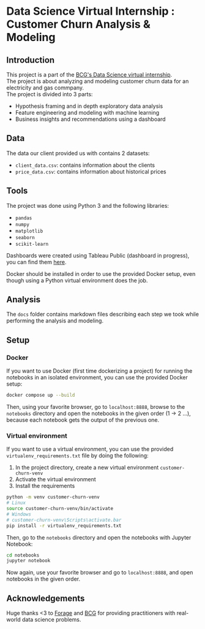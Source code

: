 # Data Science Virtual Internship : Customer Churn Analysis & Modeling

## Introduction

This project is a part of the [BCG's Data Science virtual internship](https://www.theforage.com/virtual-internships/prototype/Tcz8gTtprzAS4xSoK/Data-Science-Virtual-Experience-Program).  
The project is about analyzing and modeling customer churn data for an electricity and gas commpany.  
The project is divided into 3 parts:

- Hypothesis framing and in depth exploratory data analysis
- Feature engineering and modeling with machine learning
- Business insights and recommendations using a dashboard

## Data

The data our client provided us with contains 2 datasets:

- `client_data.csv`: contains information about the clients
- `price_data.csv`: contains information about historical prices

## Tools

The project was done using Python 3 and the following libraries:

- `pandas`
- `numpy`
- `matplotlib`
- `seaborn`
- `scikit-learn`

Dashboards were created using Tableau Public (dashboard in progress), you can find them [here](https://public.tableau.com/app/profile/mohamed.nijadi/viz/energy-company-customer-churn).

Docker should be installed in order to use the provided Docker setup, even though using a Python virtual environment does the job.

## Analysis

The `docs` folder contains markdown files describing each step we took while performing the analysis and modeling.

## Setup

### Docker

If you want to use Docker (first time dockerizing a project) for running the notebooks in an isolated environment, you can use the provided Docker setup:

```bash
docker compose up --build
```

Then, using your favorite browser, go to `localhost:8888`, browse to the `notebooks` directory and open the notebooks in the given order (1 -> 2 ...), because each notebook gets the output of the previous one.

### Virtual environment

If you want to use a virtual environment, you can use the provided `virtualenv_requirements.txt` file by doing the following:

1. In the project directory, create a new virtual environment `customer-churn-venv`
2. Activate the virtual environment
3. Install the requirements

```bash
python -m venv customer-churn-venv
# Linux
source customer-churn-venv/bin/activate
# Windows
# customer-churn-venv\Scripts\activate.bar
pip install -r virtualenv_requirements.txt
```

Then, go to the `notebooks` directory and open the notebooks with Jupyter Notebook:

```bash
cd notebooks
jupyter notebook
```

Now again, use your favorite browser and go to `localhost:8888`, and open notebooks in the given order.

## Acknowledgements

Huge thanks <3 to [Forage](https://www.theforage.com/) and [BCG](https://www.bcg.com/) for providing practitioners with real-world data science problems.
